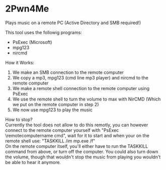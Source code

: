 # 2Pwn4Me
Plays music on a remote PC (Active Directory and SMB required!)

This tool uses the followig programs:
 - PsExec (Microsoft)
 - mpg123
 - nircmd

How it Works: <br>
1. We make an SMB connection to the remote computer<br>
2. We copy a mp3, mpg123 (cmd line mp3 player) and nircmd to the remote computer<br>
3. We make a remote shell connection to the remote computer using PsExec<br>
4. We use the remote shell to turn the volume to max with NirCMD (Which we put on the remote computer in step 2)<br>
5. We now use mpg123 to play the music<br>

How to stop?<br>
Currently the tool does not allow to do this remotly, you can however connect to the remote computer yourself with "PsExec \\remotecomputername cmd", wait for it to start and when your on the remote shell use: "TASKKILL /im mp.exe /f"<br>
On the remote computer itself, you'll either have to run the TASKKILL command from above, or turn off the computer. You could also turn down the volume, though that wouldn't stop the music from playing you wouldn't be able to hear it anymore.

